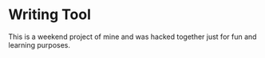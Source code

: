 # Writing Tool

This is a weekend project of mine and was hacked together just for fun and learning purposes. 

 